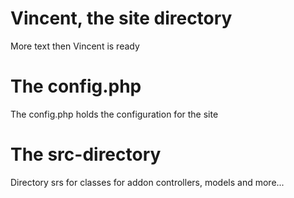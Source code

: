 Vincent, the site directory
====================================
More text then Vincent is ready

The config.php
====================================

The config.php holds the configuration for the site

The src-directory
==================================

Directory srs for classes for addon controllers, models and more...